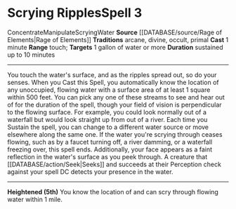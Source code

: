 ﻿---
actions: null
area: null
bloodline: null
component:
- 1 Minute
cost: null
deity: null
domain: null
duration: sustained up to 10 minutes
element: Water
heighten: 5th
heighten_level: 3, 5
id: '1396'
lesson: null
level: '3'
mystery: null
name: Scrying Ripples
patron_theme: null
range: touch
rarity: Common
requirement: null
rus_type_level: null
saving_throw: null
school: null
source: '[[DATABASE/source/Rage of Elements|Rage of Elements]]'
target: 1 gallon of water or more
tradition:
- Arcane
- Divine
- Occult
- Primal
trait:
- '[[DATABASE/trait/Concentrate|Concentrate]]'
- '[[DATABASE/trait/Manipulate|Manipulate]]'
- '[[DATABASE/trait/Scrying|Scrying]]'
- '[[DATABASE/trait/Water|Water]]'
trigger: null
type: Spell

---
# Scrying Ripples<span class="item-type">Spell 3</span>

<span class="item-trait">Concentrate</span><span class="item-trait">Manipulate</span><span class="item-trait">Scrying</span><span class="item-trait">Water</span>
**Source** [[DATABASE/source/Rage of Elements|Rage of Elements]]
**Traditions** arcane, divine, occult, primal
**Cast** 1 minute
**Range** touch; **Targets** 1 gallon of water or more
**Duration** sustained up to 10 minutes

---
You touch the water's surface, and as the ripples spread out, so do your senses. When you Cast this Spell, you automatically know the location of any unoccupied, flowing water with a surface area of at least 1 square within 500 feet. You can pick any one of these streams to see and hear out of for the duration of the spell, though your field of vision is perpendicular to the flowing surface. For example, you could look normally out of a waterfall but would look straight up from out of a river. Each time you Sustain the spell, you can change to a different water source or move elsewhere along the same one.
 If the water you're scrying through ceases flowing, such as by a faucet turning off, a river damming, or a waterfall freezing over, this spell ends. Additionally, your face appears as a faint reflection in the water's surface as you peek through. A creature that [[DATABASE/action/Seek|Seeks]] and succeeds at their Perception check against your spell DC detects your presence in the water.

---
**Heightened (5th)** You know the location of and can scry through flowing water within 1 mile.